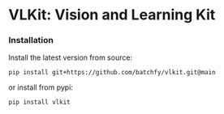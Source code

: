 # VLKit: Vision and Learning Kit

### Installation
Install the latest version from source:
```
pip install git+https://github.com/batchfy/vlkit.git@main
```

or install from pypi:
```
pip install vlkit
```
